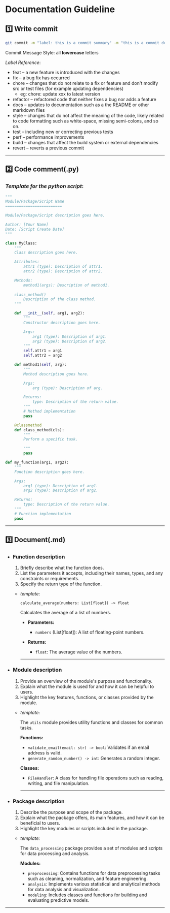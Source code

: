 # **Documentation Guideline**

## 1️⃣ **Write commit**
```bash
git commit -m "label: this is a commit summary" -m "this is a commit description (optional)" 
```

Commit Message Style: all **lowercase** letters

*Label Reference*:
 - feat – a new feature is introduced with the changes
 - fix – a bug fix has occurred
 - chore – changes that do not relate to a fix or feature and don't modify src or test files (for example updating dependencies)
   - eg: chore: update xxx to latest version
 - refactor – refactored code that neither fixes a bug nor adds a feature
 - docs – updates to documentation such as a the README or other markdown files
 - style – changes that do not affect the meaning of the code, likely related to code formatting such as white-space, missing semi-colons, and so on.
 - test – including new or correcting previous tests
 - perf – performance improvements
 - build – changes that affect the build system or external dependencies
 - revert – reverts a previous commit

----
## 2️⃣ **Code comment(.py)**

### *Template for the python script*: 
```python
"""
Module/Package/Script Name
=========================

Module/Package/Script description goes here.

Author: [Your Name]
Date: [Script Create Date]
"""

class MyClass:
    """
    Class description goes here.

    Attributes:
        attr1 (type): Description of attr1.
        attr2 (type): Description of attr2.

    Methods:
        method1(args): Description of method1.
    
    class_method()
        Description of the class method.
    """

    def __init__(self, arg1, arg2):
        """
        Constructor description goes here.

        Args:
            arg1 (type): Description of arg1.
            arg2 (type): Description of arg2.
        """
        self.attr1 = arg1
        self.attr2 = arg2

    def method1(self, arg):
        """
        Method description goes here.

        Args:
            arg (type): Description of arg.

        Returns:
            type: Description of the return value.
        """
        # Method implementation
        pass

    @classmethod
    def class_method(cls):
        """
        Perform a specific task.

        """
        pass

def my_function(arg1, arg2):
    """
    Function description goes here.

    Args:
        arg1 (type): Description of arg1.
        arg2 (type): Description of arg2.

    Returns:
        type: Description of the return value.
    """
    # Function implementation
    pass

```

----
## 3️⃣ **Document(.md)**

- ### **Function description**
  1. Briefly describe what the function does.
  2. List the parameters it accepts, including their names, types, and any constraints or requirements.
  3. Specify the return type of the function.
  - *template*:

    `calculate_average(numbers: List[float]) -> float`

    Calculates the average of a list of numbers.

    - **Parameters:**
      - `numbers` (List[float]): A list of floating-point numbers.

    - **Returns:** 
      - `float`: The average value of the numbers.
 
    
    ----

- ### **Module description**
  1. Provide an overview of the module's purpose and functionality. 
  2. Explain what the module is used for and how it can be helpful to users. 
  3. Highlight the key features, functions, or classes provided by the module.
   
    - *template:*
  
        The `utils` module provides utility functions and classes for common tasks.

        **Functions:**
        - `validate_email(email: str) -> bool`: Validates if an email address is valid.
        - `generate_random_number() -> int`: Generates a random integer.

        **Classes:**
        - `FileHandler`: A class for handling file operations such as reading, writing, and file manipulation.
  

        ----
- ### **Package description**
    1. Describe the purpose and scope of the package. 
    2. Explain what the package offers, its main features, and how it can be beneficial to users. 
    3. Highlight the key modules or scripts included in the package.
   
    - *template:*
  
      The `data_processing` package provides a set of modules and scripts for data processing and analysis.

        **Modules:**
      - `preprocessing`: Contains functions for data preprocessing tasks such as cleaning, normalization, and feature engineering.
      - `analysis`: Implements various statistical and analytical methods for data analysis and visualization.
      - `modeling`: Includes classes and functions for building and evaluating predictive models.
  
----  